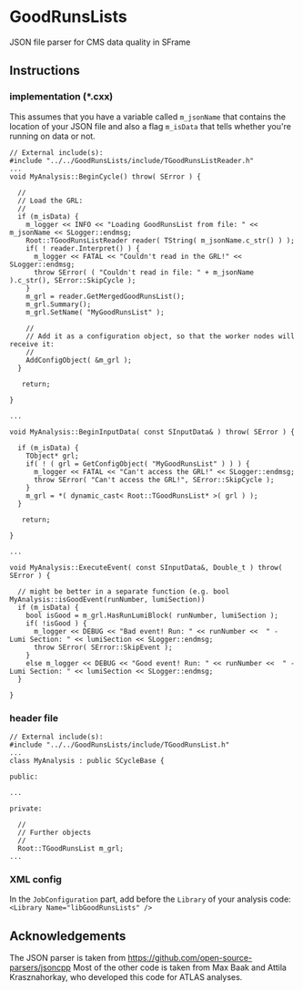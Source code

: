 # GoodRunsLists
JSON file parser for CMS data quality in SFrame

## Instructions

### implementation (*.cxx)

This assumes that you have a variable called `m_jsonName` that contains the location of your JSON file and also a flag `m_isData` that tells whether you're running on data or not.

```
// External include(s):
#include "../../GoodRunsLists/include/TGoodRunsListReader.h"
...
void MyAnalysis::BeginCycle() throw( SError ) {

  //
  // Load the GRL:
  //
  if (m_isData) {
    m_logger << INFO << "Loading GoodRunsList from file: " << m_jsonName << SLogger::endmsg;
    Root::TGoodRunsListReader reader( TString( m_jsonName.c_str() ) );
    if( ! reader.Interpret() ) {
      m_logger << FATAL << "Couldn't read in the GRL!" << SLogger::endmsg;
      throw SError( ( "Couldn't read in file: " + m_jsonName ).c_str(), SError::SkipCycle );
    }
    m_grl = reader.GetMergedGoodRunsList();
    m_grl.Summary();
    m_grl.SetName( "MyGoodRunsList" );
  
    //
    // Add it as a configuration object, so that the worker nodes will receive it:
    //
    AddConfigObject( &m_grl );
  }
  
   return;

}

...

void MyAnalysis::BeginInputData( const SInputData& ) throw( SError ) {

  if (m_isData) {
    TObject* grl;
    if( ! ( grl = GetConfigObject( "MyGoodRunsList" ) ) ) {
      m_logger << FATAL << "Can't access the GRL!" << SLogger::endmsg;
      throw SError( "Can't access the GRL!", SError::SkipCycle );
    }
    m_grl = *( dynamic_cast< Root::TGoodRunsList* >( grl ) );
  }
  
   return;

}

...

void MyAnalysis::ExecuteEvent( const SInputData&, Double_t ) throw( SError ) {
  
  // might be better in a separate function (e.g. bool MyAnalysis::isGoodEvent(runNumber, lumiSection))
  if (m_isData) {
    bool isGood = m_grl.HasRunLumiBlock( runNumber, lumiSection );
    if( !isGood ) {
      m_logger << DEBUG << "Bad event! Run: " << runNumber <<  " - Lumi Section: " << lumiSection << SLogger::endmsg;
      throw SError( SError::SkipEvent );
    }
    else m_logger << DEBUG << "Good event! Run: " << runNumber <<  " - Lumi Section: " << lumiSection << SLogger::endmsg;
  }
  
}

```

### header file


```
// External include(s):
#include "../../GoodRunsLists/include/TGoodRunsList.h"
...
class MyAnalysis : public SCycleBase {

public:

...

private:

  //
  // Further objects
  //
  Root::TGoodRunsList m_grl;
...
```

### XML config

In the `JobConfiguration` part, add before the `Library` of your analysis code:
`<Library Name="libGoodRunsLists" />`

## Acknowledgements

The JSON parser is taken from https://github.com/open-source-parsers/jsoncpp
Most of the other code is taken from Max Baak and Attila Krasznahorkay, who developed this code for ATLAS analyses.